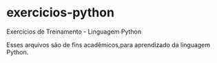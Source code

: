 # exercicios-python
Exercícios de Treinamento - Linguagem Python

Esses arquivos são de fins acadêmicos,para aprendizado da linguagem Python.
